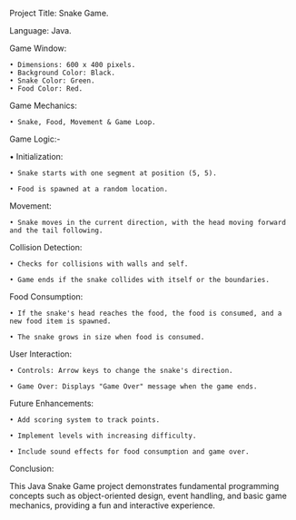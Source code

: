  Project Title: Snake Game.

 
 Language: Java.
 
Game Window:

    • Dimensions: 600 x 400 pixels.   
    • Background Color: Black.
    • Snake Color: Green.   
    • Food Color: Red.
   
Game Mechanics:

    • Snake, Food, Movement & Game Loop.
  
  
Game Logic:-

  • Initialization:
  
    • Snake starts with one segment at position (5, 5).
  
    • Food is spawned at a random location.
  
  
Movement:

    • Snake moves in the current direction, with the head moving forward and the tail following.
  
  
Collision Detection:

    • Checks for collisions with walls and self.
  
    • Game ends if the snake collides with itself or the boundaries.
  
  
Food Consumption:

    • If the snake's head reaches the food, the food is consumed, and a new food item is spawned.
  
    • The snake grows in size when food is consumed.
  
  
User Interaction:

    • Controls: Arrow keys to change the snake's direction.
  
    • Game Over: Displays "Game Over" message when the game ends.
  
  
Future Enhancements:

    • Add scoring system to track points.
  
    • Implement levels with increasing difficulty.
  
    • Include sound effects for food consumption and game over.
  

Conclusion:

This Java Snake Game project demonstrates fundamental programming concepts such as object-oriented design, 
event handling, and basic game mechanics, providing a fun and interactive experience.

